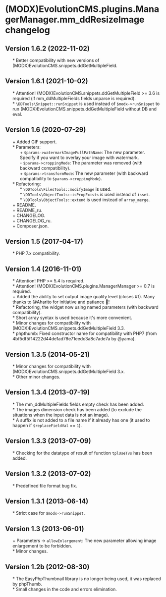 # (MODX)EvolutionCMS.plugins.ManagerManager.mm_ddResizeImage changelog


## Version 1.6.2 (2022-11-02)
* \* Better compatibility with new versions of (MODX)EvolutionCMS.snippets.ddGetMultipleField.


## Version 1.6.1 (2021-10-02)
* \* Attention! (MODX)EvolutionCMS.snippets.ddGetMultipleField >= 3.6 is required (if mm_ddMultipleFields fields unparse is required).
* \* `\DDTools\Snippet::runSnippet` is used instead of `$modx->runSnippet` to run (MODX)EvolutionCMS.snippets.ddGetMultipleField without DB and eval.


## Version 1.6 (2020-07-29)
* \+ Added GIF support.
* \* Parameters:
	* \+ `$params->watermarkImageFullPathName`: The new parameter. Specify if you want to overlay your image with watermark.
	* \- `$params->croppingMode`: The parameter was removed (with backward compatibility).
	* \+ `$params->transformMode`: The new parameter (with backward compatibility to `$params->croppingMode`).
* \* Refactoring:
	* \* `\DDTools\FilesTools::modifyImage` is used.
	* \* `\DDTools\ObjectTools::isPropExists` is used instead of `isset`.
	* \* `\DDTools\ObjectTools::extend` is used instead of `array_merge`.
* \+ README.
* \+ README_ru.
* \+ CHANGELOG.
* \+ CHANGELOG_ru.
* \+ Composer.json.


## Version 1.5 (2017-04-17)
* \* PHP 7.x compatibility.


## Version 1.4 (2016-11-01)
* \* Attention! PHP >= 5.4 is required.
* \* Attention! (MODX)EvolutionCMS.plugins.ManagerManager >= 0.7 is required.
* \+ Added the ability to set output image quality level (closes #1). Many thanks to @Aharito for initiative and patiance :pray:!
* \* Refactoring, the widget now using named parameters (with backward compatibility).
* \* Short array syntax is used because it's more convenient.
* \* Minor changes for compatibility with (MODX)EvolutionCMS.snippets.ddGetMultipleField 3.3.
* \* phpthumb: Fixed constructor name for compatibility with PHP7 (from 4bf5df5f14222d44de1ad78e71eedc3a8c7ade7a by @yama).


## Version 1.3.5 (2014-05-21)
* \* Minor changes for compatibility with (MODX)EvolutionCMS.snippets.ddGetMultipleField 3.x.
* \* Other minor changes.


## Version 1.3.4 (2013-07-19)
* \* The mm_ddMultipleFields fields empty check has been added.
* \* The images dimension check has been added (to exclude the situations when the input data is not an image).
* \* A suffix is not added to a file name if it already has one (it used to happen if `$replaceFieldVal` == `1`).


## Version 1.3.3 (2013-07-09)
* \* Checking for the datatype of result of function `tplUseTvs` has been added.


## Version 1.3.2 (2013-07-02)
* \* Predefined file format bug fix.


## Version 1.3.1 (2013-06-14)
* \* Strict case for `$modx->runSnippet`.


## Version 1.3 (2013-06-01)
* \+ Parameters → `allowEnlargement`: The new parameter allowing image enlargement to be forbidden.
* \* Minor changes.


## Version 1.2b (2012-08-30)
* \* The EasyPhpThumbnail library is no longer being used, it was replaced by phpThumb.
* \* Small changes in the code and errors elimination.


<link rel="stylesheet" type="text/css" href="https://DivanDesign.ru/assets/files/ddMarkdown.css" />
<style>ul{list-style:none;}</style>